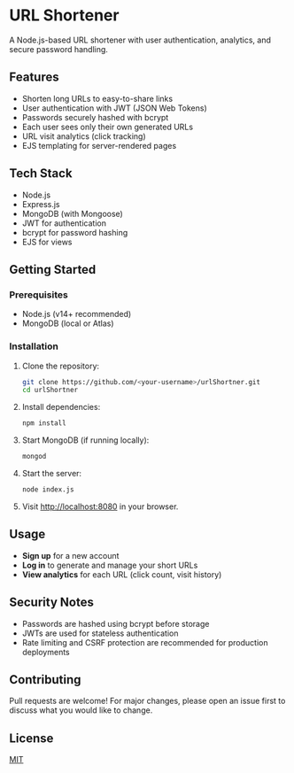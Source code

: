 # URL Shortener

A Node.js-based URL shortener with user authentication, analytics, and secure password handling.

## Features
- Shorten long URLs to easy-to-share links
- User authentication with JWT (JSON Web Tokens)
- Passwords securely hashed with bcrypt
- Each user sees only their own generated URLs
- URL visit analytics (click tracking)
- EJS templating for server-rendered pages

## Tech Stack
- Node.js
- Express.js
- MongoDB (with Mongoose)
- JWT for authentication
- bcrypt for password hashing
- EJS for views

## Getting Started

### Prerequisites
- Node.js (v14+ recommended)
- MongoDB (local or Atlas)

### Installation
1. Clone the repository:
   ```sh
   git clone https://github.com/<your-username>/urlShortner.git
   cd urlShortner
   ```
2. Install dependencies:
   ```sh
   npm install
   ```
3. Start MongoDB (if running locally):
   ```sh
   mongod
   ```
4. Start the server:
   ```sh
   node index.js
   ```
5. Visit [http://localhost:8080](http://localhost:8080) in your browser.

## Usage
- **Sign up** for a new account
- **Log in** to generate and manage your short URLs
- **View analytics** for each URL (click count, visit history)

## Security Notes
- Passwords are hashed using bcrypt before storage
- JWTs are used for stateless authentication
- Rate limiting and CSRF protection are recommended for production deployments

## Contributing
Pull requests are welcome! For major changes, please open an issue first to discuss what you would like to change.

## License
[MIT](LICENSE) 
